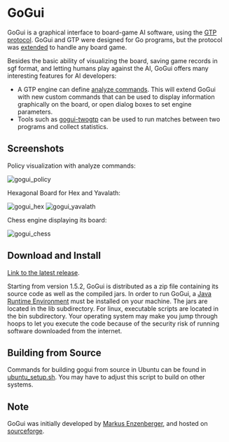 GoGui
=====

GoGui is a graphical interface to board-game AI software, using the [GTP
protocol](http://www.lysator.liu.se/~gunnar/gtp/). GoGui and GTP were designed
for Go programs, but the protocol was
[extended](https://www.kayufu.com/gogui/rules.html) to handle any board game.

Besides the basic ability of visualizing the board, saving game records in sgf
format, and letting humans play against the AI, GoGui offers many interesting
features for AI developers:

 - A GTP engine can define
[analyze commands](https://www.kayufu.com/gogui/analyze.html). This will
extend GoGui with new custom commands that can be used to display information
graphically on the board, or open dialog boxes to set engine parameters.
 - Tools such as [gogui-twogtp](https://www.kayufu.com/gogui/reference-twogtp.html) can be used to run matches between two programs and collect statistics.

Screenshots
-----------

Policy visualization with analyze commands:

![gogui_policy](https://github.com/Remi-Coulom/gogui/Screenshot/go_policy.png)

Hexagonal Board for Hex and Yavalath:

![gogui_hex](https://github.com/Remi-Coulom/gogui/Screenshot/hex.png) ![gogui_yavalath](https://github.com/Remi-Coulom/gogui/Screenshot/yavalath.png)

Chess engine displaying its board:

![gogui_chess](https://github.com/Remi-Coulom/gogui/Screenshot/gogui_chess.jpg)

Download and Install
--------------------

[Link to the latest release](https://github.com/Remi-Coulom/gogui/releases/latest).

Starting from version 1.5.2, GoGui is distributed as a zip file containing its
source code as well as the compiled jars. In order to run GoGui, a [Java
Runtime Environment](https://www.java.com/) must be installed on your machine.
The jars are located in the lib subdirectory. For linux, executable scripts are
located in the bin subdirectory. Your operating system may make you jump
through hoops to let you execute the code because of the security risk of
running software downloaded from the internet.

Building from Source
--------------------

Commands for building gogui from source in Ubuntu can be found in [ubuntu_setup.sh](ubuntu_setup.sh). You may have to adjust this script to build on other systems.

Note
----
GoGui was initially developed by [Markus Enzenberger](https://github.com/enz), and hosted on [sourceforge](http://gogui.sourceforge.net/).
